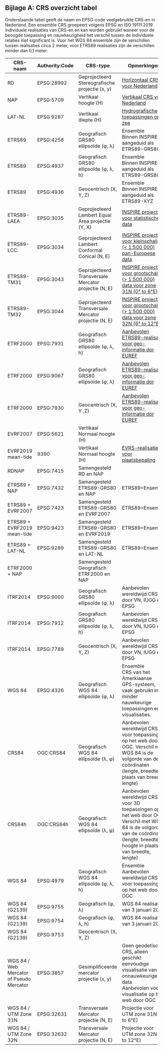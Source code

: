 ## Bijlage A: CRS overzicht tabel

Onderstaande tabel geeft de naam en EPSG-code veelgebruikte CRS-en in Nederland. Een ensemble CRS groepeert volgens EPSG en ISO 19111:2019 individuele realisaties van CRS-en en kan worden gebruikt waneer voor de beoogde toepassing en nauwkeurigheid het verschil tussen de individuele relaties niet significant is. Voor het WGS 84 ensemble zijn de verschillen tussen realisaties circa 2 meter, voor ETRS89 realisaties zijn de verschillen minder dan 0,1 meter.

|CRS-naam|Authority:Code            |CRS-type          | Opmerkingen|
|--------|---------------------|------------------|------|
|RD|EPSG:28992|Geprojecteerd<br>Stereografische projectie (x, y)|[Horizontaal CRS voor Nederland](https://www.nsgi.nl/geodetische-infrastructuur/referentiestelsels)|
|NAP|EPSG:5709|Vertikaal<br>hoogte (H)|[Vertikaal CRS voor Nederland](https://www.nsgi.nl/geodetische-infrastructuur/referentiestelsels)|
|LAT-NL|EPSG:9287|Vertikaal<br>diepte (H)|[Hydrografische toepassingen op zee](https://www.defensie.nl/onderwerpen/hydrografie/coordinatenstelsels-op-zee/dieptebepaling-op-zee)|
|ETRS89|EPSG:4258|Geografisch<br>GRS80 ellipsoïde (&phi;, &lambda;)|Ensemble<br>Binnen INSPIRE aangeduid als ETRS89-GRS80|
|ETRS89|EPSG:4937|Geografisch<br>GRS80 ellipsoïde (&phi;, &lambda;, h)|Ensemble<br>Binnen INSPIRE aangeduid als ETRS89-GRS80h|
|ETRS89|EPSG:4936|Geocentrisch (X, Y, Z)|Ensemble<br>Binnen INSPIRE aangeduid als ETRS89-XYZ|
|ETRS89-LAEA|EPSG:3035|Geprojecteerd<br>Lambert Equal Area projectie (Y, X)|[INSPIRE projectie voor statistische data](https://inspire.ec.europa.eu/id/document/tg/rs)|
|ETRS89-LCC|EPSG:3034|Geprojecteerd<br>Lambert Conformal Conical (N, E)|[INSPIRE projectie voor kleinschalige (< 1:500 000) pan-Europese data](https://inspire.ec.europa.eu/id/document/tg/rs)|
|ETRS89-TM31|EPSG:3043|Geprojecteerd<br>Transversale Mercator projectie (N, E)|[INSPIRE projectie voor grootschalige (> 1:500 000) data voor zone 31N (0° to 6°E)](https://inspire.ec.europa.eu/id/document/tg/rs) |
|ETRS89-TM32|EPSG:3044|Geprojecteerd<br>Transversale Mercator projectie (N, E)|[INSPIRE projectie voor grootschalige (> 1:500 000) data voor zone 32N (6° to 12°E)](https://inspire.ec.europa.eu/id/document/tg/rs) |
|ETRF2000|EPSG:7931|Geografisch<br>GRS80 ellipsoïde (&phi;, &lambda;, h)|[Aanbevolen ETRS89-realisatie voor geo-informatie dor EUREF](http://etrs89.ensg.ign.fr/pub/EUREF-TN-1.pdf)|
|ETRF2000|EPSG:9067|Geografisch<br>GRS80 ellipsoïde (&phi;, &lambda;)|[Aanbevolen ETRS89-realisatie voor geo-informatie dor EUREF](http://etrs89.ensg.ign.fr/pub/EUREF-TN-1.pdf)|
|ETRF2000|EPSG:7930|Geocentrisch (X, Y ,Z)|[Aanbevolen ETRS89-realisatie voor geo-informatie dor EUREF](http://etrs89.ensg.ign.fr/pub/EUREF-TN-1.pdf)|
|EVRF2007|EPSG:5621|Vertikaal<br>Normaal hoogte (H)||
|EVRF2019 mean-tide|9390|Vertikaal<br>Normaal hoogte (H)|[EVRS-realisatie voor plaatsbepaling](https://evrs.bkg.bund.de/Subsites/EVRS/EN/EVRF2019/evrf2019.html)|
|RDNAP|EPSG:7415|Samengesteld<br>RD en NAP||
|ETRS89 + NAP|EPSG:7432|Samengesteld<br>ETRS89-GRS80 en NAP|ETRS89=Ensemble|
|ETRS89 + EVRF2007|EPSG:7423|Samengesteld<br>ETRS89-GRS80 en EVRF2007|ETRS89=Ensemble|
|ETRS89 + EVRF2019 mean-tide|EPSG:9423|Samengesteld<br>ETRS89-GRS80 en EVRF2019|ETRS89=Ensemble|
|ETRS89 + LAT-NL|EPSG:9289|Samengesteld<br>ETRS89-GRS80 en LAT-NL|ETRS89=Ensemble|
|ETRF2000 + NAP||Samengesteld<br>Geografisch ETRF2000 en NAP||
|ITRF2014|EPSG:9000|Geografisch<br>GRS80 ellipsoïde  (&phi;, &lambda;)|Aanbevolen wereldwijd CRS door VN, IUGG en EPSG|
|ITRF2014|EPSG:7912|Geografisch<br>GRS80 ellipsoïde  (&phi;, &lambda;, h)|Aanbevolen wereldwijd CRS door VN, IUGG en EPSG|
|ITRF2014|EPSG:7789|Geocentrisch (X, Y, Z)|Aanbevolen wereldwijd CRS door VN, IUGG en EPSG|
|WGS 84|EPSG:4326|Geografisch<br>WGS 84 ellipsoïde (&phi;, &lambda;)|Ensemble<br>CRS van het Amerkiaanse GPS-systeem, vaak gebruikt in minder nauwkeurige toepassingen en visualisaties.|
|CRS84|OGC:CRS84|Geografisch<br>WGS 84 ellipsoïde (&lambda;, &phi;)|Aanbevolen wereldwijd CRS voor toepassingen op het web door OGC. Verschil met WGS 84 is de volgorde van de coördinaten (lengte, breedte in plaats van breedte, lengte)|
|CRS84h|OGC:CRS84h|Geografisch<br>WGS 84 ellipsoïde (&lambda;, &phi;)|Aanbevolen wereldwijd CRS voor 3D toepassingen op het web door OGC. Verschil met WGS 84 is de volgorde van de coördinaten (lengte, breedte, hoogte in plaats van breedte, lengte)|
|WGS 84|EPSG:4979|Geografisch<br>WGS 84 ellipsoïde  (&phi;, &lambda;, h)|Ensemble<br>Aanbevolen wereldwijd CRS voor toepassingen op het web door OGC|
|WGS 84 (G2139)|EPSG:9755|Geografisch (&phi;, &lambda;)|WGS 84 realisatie van 3 januari 2021|
|WGS 84 (G2139)|EPSG:9754|Geografisch (&phi;, &lambda;, h)|WGS 84 realisatie van 3 januari 2021|
|WGS 84 (G2139)|EPSG:9753|Geocentrisch (X, Y, Z)|||WGS 84 realisatie van 3 januari 2021|
|WGS 84 / Web Mercator of Pseudo Mercator|EPSG:3857|Gesimplificeerde  mercator projectie (x, y)|Geen geodetisch CRS, alleen geschikt eenvoudige visualisatie van onnauwkeurige data<br>Aanbevolen voor visualisatie op het web door OGC|
|WGS 84 / UTM Zone 31N|EPSG:32631|Transversale Mercator projectie (N, E)|Projectie voor UTM zone 31N (0° to 6°E)|
|WGS 84 / UTM Zone 32N|EPSG:32632|Transversale Mercator projectie (N, E)|Projectie voor UTM zone 32N (6° to 12°E)|
